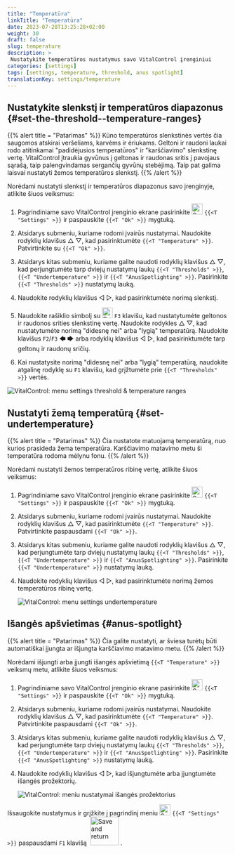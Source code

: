 ```yaml
---
title: "Temperatūra"
linkTitle: "Temperatūra"
date: 2023-07-28T13:25:28+02:00
weight: 30
draft: false
slug: temperature
description: >
 Nustatykite temperatūros nustatymus savo VitalControl įrenginiui
categories: [settings]
tags: [settings, temperature, threshold, anus spotlight]
translationKey: settings/temperature
---
```

## Nustatykite slenkstį ir temperatūros diapazonus {#set-the-threshold--temperature-ranges}
{{% alert title = "Patarimas" %}}
Kūno temperatūros slenkstinės vertės čia saugomos atskirai veršeliams, karvėms ir ėriukams. Geltoni ir raudoni laukai rodo atitinkamai "padidėjusios temperatūros" ir "karščiavimo" slenkstinę vertę. VitalControl įtraukia gyvūnus į geltonas ir raudonas sritis į pavojaus sąrašą, taip palengvindamas sergančių gyvūnų stebėjimą. Taip pat galima laisvai nustatyti žemos temperatūros slenkstį.
{{% /alert %}}

Norėdami nustatyti slenkstį ir temperatūros diapazonus savo įrenginyje, atlikite šiuos veiksmus:

1. Pagrindiniame savo VitalControl įrenginio ekrane pasirinkite <img src="/icons/gear.svg" width="25" align="bottom" alt="Settings" /> `{{<T "Settings" >}}` ir paspauskite `{{<T "Ok" >}}` mygtuką.

2. Atsidarys submeniu, kuriame rodomi įvairūs nustatymai. Naudokite rodyklių klavišus △ ▽, kad pasirinktumėte `{{<T "Temperature" >}}`. Patvirtinkite su `{{<T "Ok" >}}`.

3. Atsidarys kitas submeniu, kuriame galite naudoti rodyklių klavišus △ ▽, kad perjungtumėte tarp dviejų nustatymų laukų `{{<T "Thresholds" >}}`, `{{<T "Undertemperature" >}}` ir `{{<T "AnusSpotlighting" >}}`. Pasirinkite `{{<T "Thresholds" >}}` nustatymų lauką.

4. Naudokite rodyklių klavišus ◁ ▷, kad pasirinktumėte norimą slenkstį.

5. Naudokite rašiklio simbolį su <img src="/icons/actions/edit.svg" width="24" align="bottom" alt="Bearbeiten" /> `F3` klavišu, kad nustatytumėte geltonos ir raudonos srities slenkstinę vertę. Naudokite rodykles △ ▽, kad nustatytumėte norimą "didesnę nei" arba "lygią" temperatūrą. Naudokite klavišus `F2`/`F3` 🡄 🡆 arba rodyklių klavišus ◁ ▷, kad pasirinktumėte tarp geltonų ir raudonų sričių.

6. Kai nustatysite norimą "didesnę nei" arba "lygią" temperatūrą, naudokite atgalinę rodyklę su `F1` klavišu, kad grįžtumėte prie `{{<T "Thresholds" >}}` vertės.

![VitalControl: menu settings threshold & temperature ranges](../images/threshold.png "Threshold & Temperature ranges")

## Nustatyti žemą temperatūrą {#set-undertemperature}
{{% alert title = "Patarimas" %}}
Čia nustatote matuojamą temperatūrą, nuo kurios prasideda žema temperatūra. Karščiavimo matavimo metu ši temperatūra rodoma mėlynu fonu.
{{% /alert %}}

Norėdami nustatyti žemos temperatūros ribinę vertę, atlikite šiuos veiksmus:

1. Pagrindiniame savo VitalControl įrenginio ekrane pasirinkite <img src="/icons/gear.svg" width="25" align="bottom" alt="Settings" /> `{{<T "Settings" >}}` ir paspauskite `{{<T "Ok" >}}` mygtuką.

2. Atsidarys submeniu, kuriame rodomi įvairūs nustatymai. Naudokite rodyklių klavišus △ ▽, kad pasirinktumėte `{{<T "Temperature" >}}`. Patvirtinkite paspausdami `{{<T "Ok" >}}`.

3. Atsidarys kitas submeniu, kuriame galite naudoti rodyklių klavišus △ ▽, kad perjungtumėte tarp dviejų nustatymų laukų `{{<T "Thresholds" >}}`, `{{<T "Undertemperature" >}}` ir `{{<T "AnusSpotlighting" >}}`. Pasirinkite `{{<T "Undertemperature" >}}` nustatymų lauką.

4. Naudokite rodyklių klavišus ◁ ▷, kad pasirinktumėte norimą žemos temperatūros ribinę vertę.

    ![VitalControl: menu settings undertemperature](../images/undertemperature.png "Undertemperature")

## Išangės apšvietimas {#anus-spotlight}
{{% alert title = "Patarimas" %}}
Čia galite nustatyti, ar šviesa turėtų būti automatiškai įjungta ar išjungta karščiavimo matavimo metu.
{{% /alert %}}

Norėdami išjungti arba įjungti išangės apšvietimą `{{<T "Temperature" >}}` veiksmų metu, atlikite šiuos veiksmus:

1. Pagrindiniame savo VitalControl įrenginio ekrane pasirinkite <img src="/icons/gear.svg" width="25" align="bottom" alt="Settings" /> `{{<T "Settings" >}}` ir paspauskite `{{<T "Ok" >}}` mygtuką.

2. Atsidarys submeniu, kuriame rodomi įvairūs nustatymai. Naudokite rodyklių klavišus △ ▽, kad pasirinktumėte `{{<T "Temperature" >}}`. Patvirtinkite paspausdami `{{<T "Ok" >}}`.

3. Atsidarys kitas submeniu, kuriame galite naudoti rodyklių klavišus △ ▽, kad perjungtumėte tarp dviejų nustatymų laukų `{{<T "Thresholds" >}}`, `{{<T "Undertemperature" >}}` ir `{{<T "AnusSpotlighting" >}}`. Pasirinkite `{{<T "AnusSpotlighting" >}}` nustatymų lauką.

4. Naudokite rodyklių klavišus ◁ ▷, kad išjungtumėte arba įjungtumėte išangės prožektorių.

    ![VitalControl: meniu nustatymai išangės prožektorius](../images/anusspotlight.png "Išangės prožektorius")

Išsaugokite nustatymus ir grįžkite į pagrindinį meniu <img src="/icons/gear.svg" width="25" align="bottom" alt="Settings" /> `{{<T "Settings" >}}` paspausdami `F1` klavišą &nbsp;<img src="/icons/footer/save_exit.svg" width="65" align="bottom" alt="Save and return" />&nbsp;.
